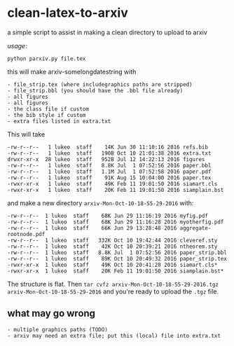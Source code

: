 # clean-latex-to-arxiv

a simple script to assist in making a clean directory to upload to arxiv

*usage*:

    python parxiv.py file.tex

this will make arxiv-somelongdatestring with

    - file_strip.tex (where includegraphics paths are stripped)
    - file_strip.bbl (you should have the .bbl file already)
    - all figures
    - all figures
    - the class file if custom
    - the bib style if custom
    - extra files listed in extra.txt

This will take

```
-rw-r--r--   1 lukeo  staff    14K Jun 30 11:10:16 2016 refs.bib
-rw-r--r--   1 lukeo  staff   190B Oct 10 21:01:38 2016 extra.txt
drwxr-xr-x  28 lukeo  staff   952B Jul 12 14:22:13 2016 figures
-rw-r--r--   1 lukeo  staff   8.8K Jul  1 07:52:56 2016 paper.bbl
-rw-r--r--   1 lukeo  staff   1.1M Jul  1 07:52:58 2016 paper.pdf
-rw-r--r--   1 lukeo  staff    91K Aug 15 10:04:00 2016 paper.tex
-rwxr-xr-x   1 lukeo  staff    49K Feb 11 19:01:50 2016 siamart.cls
-rwxr-xr-x   1 lukeo  staff    20K Feb 11 19:01:50 2016 siamplain.bst
```
and make a new directory `arxiv-Mon-Oct-10-18-55-29-2016` with:

```
-rw-r--r--  1 lukeo  staff    68K Jun 29 11:16:19 2016 myfig.pdf
-rw-r--r--  1 lukeo  staff    68K Jun 29 11:16:28 2016 myotherfig.pdf
-rw-r--r--  1 lukeo  staff    66K Jun 29 13:28:48 2016 aggregate-rootnode.pdf
-rw-r--r--  1 lukeo  staff   332K Oct 10 19:42:44 2016 cleveref.sty
-rw-r--r--  1 lukeo  staff    42K Oct 10 20:39:21 2016 ntheorem.sty
-rw-r--r--  1 lukeo  staff   8.8K Jul  1 07:52:56 2016 paper_strip.bbl
-rw-r--r--  1 lukeo  staff    89K Oct 10 20:49:32 2016 paper_strip.tex
-rwxr-xr-x  1 lukeo  staff    49K Oct 10 20:41:28 2016 siamart.cls*
-rwxr-xr-x  1 lukeo  staff    20K Feb 11 19:01:50 2016 siamplain.bst*
```

The structure is flat.  Then `tar cvfz arxiv-Mon-Oct-10-18-55-29-2016.tgz arxiv-Mon-Oct-10-18-55-29-2016` and you're ready to upload the `.tgz` file.

## what may go wrong

    - multiple graphics paths (TODO)
    - arxiv may need an extra file; put this (local) file into extra.txt
